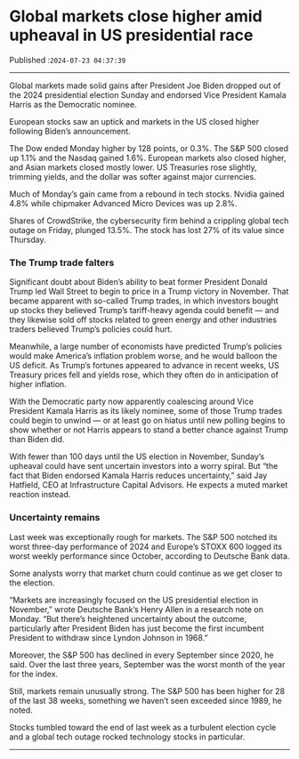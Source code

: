 # Global markets close higher amid upheaval in US presidential race

Published :`2024-07-23 04:37:39`

---

Global markets made solid gains after President Joe Biden dropped out of the 2024 presidential election Sunday and endorsed Vice President Kamala Harris as the Democratic nominee.

European stocks saw an uptick and markets in the US closed higher following Biden’s announcement.

The Dow ended Monday higher by 128 points, or 0.3%. The S&P 500 closed up 1.1% and the Nasdaq gained 1.6%. European markets also closed higher, and Asian markets closed mostly lower. US Treasuries rose slightly, trimming yields, and the dollar was softer against major currencies.

Much of Monday’s gain came from a rebound in tech stocks. Nvidia gained 4.8% while chipmaker Advanced Micro Devices was up 2.8%.

Shares of CrowdStrike, the cybersecurity firm behind a crippling global tech outage on Friday, plunged 13.5%. The stock has lost 27% of its value since Thursday.

### The Trump trade falters

Significant doubt about Biden’s ability to beat former President Donald Trump led Wall Street to begin to price in a Trump victory in November. That became apparent with so-called Trump trades, in which investors bought up stocks they believed Trump’s tariff-heavy agenda could benefit — and they likewise sold off stocks related to green energy and other industries traders believed Trump’s policies could hurt.

Meanwhile, a large number of economists have predicted Trump’s policies would make America’s inflation problem worse, and he would balloon the US deficit. As Trump’s fortunes appeared to advance in recent weeks, US Treasury prices fell and yields rose, which they often do in anticipation of higher inflation.

With the Democratic party now apparently coalescing around Vice President Kamala Harris as its likely nominee, some of those Trump trades could begin to unwind — or at least go on hiatus until new polling begins to show whether or not Harris appears to stand a better chance against Trump than Biden did.

With fewer than 100 days until the US election in November, Sunday’s upheaval could have sent uncertain investors into a worry spiral. But “the fact that Biden endorsed Kamala Harris reduces uncertainty,” said Jay Hatfield, CEO at Infrastructure Capital Advisors. He expects a muted market reaction instead.

### Uncertainty remains

Last week was exceptionally rough for markets. The S&P 500 notched its worst three-day performance of 2024 and Europe’s STOXX 600 logged its worst weekly performance since October, according to Deutsche Bank data.

Some analysts worry that market churn could continue as we get closer to the election.

“Markets are increasingly focused on the US presidential election in November,” wrote Deutsche Bank’s Henry Allen in a research note on Monday. “But there’s heightened uncertainty about the outcome, particularly after President Biden has just become the first incumbent President to withdraw since Lyndon Johnson in 1968.”

Moreover, the S&P 500 has declined in every September since 2020, he said. Over the last three years, September was the worst month of the year for the index.

Still, markets remain unusually strong. The S&P 500 has been higher for 28 of the last 38 weeks, something we haven’t seen exceeded since 1989, he noted.

Stocks tumbled toward the end of last week as a turbulent election cycle and a global tech outage rocked technology stocks in particular.

---

